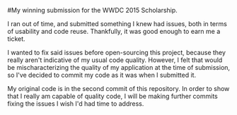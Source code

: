 #My winning submission for the WWDC 2015 Scholarship.

I ran out of time, and submitted something I knew had issues, both in terms of usability and code reuse. Thankfully, it was good enough to earn me a ticket.

I wanted to fix said issues before open-sourcing this project, because they really aren't indicative of my usual code quality. However, I felt that would be mischaracterizing the quality of my application at the time of submission, so I've decided to commit my code as it was when I submitted it.

My original code is in the second commit of this repository. In order to show that I really am capable of quality code, I will be making further commits fixing the issues I wish I'd had time to address.

